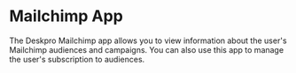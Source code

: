 Mailchimp App
=============

The Deskpro Mailchimp app allows you to view information about the user's Mailchimp audiences and campaigns. You can
also use this app to manage the user's subscription to audiences.
